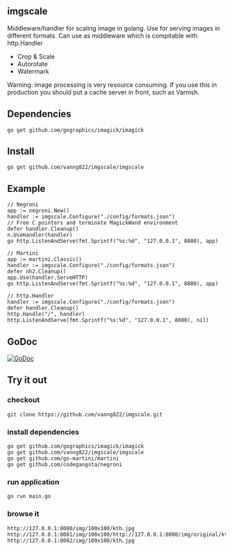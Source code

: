 ## imgscale

Middleware/handler for scaling image in golang. Use for serving images in different formats. Can use as middleware which is compitable with http.Handler

* Crop & Scale
* Autorotate
* Watermark


Warning: image processing is very resource consuming. If you use this in production you should put a cache server in front, such as Varnish.

## Dependencies

	go get github.com/gographics/imagick/imagick

## Install 

	go get github.com/vanng822/imgscale/imgscale


## Example

	// Negroni
	app := negroni.New()
	handler := imgscale.Configure("./config/formats.json")
	// Free C pointers and terminate MagickWand environment
	defer handler.Cleanup()
	n.UseHandler(handler)
	go http.ListenAndServe(fmt.Sprintf("%s:%d", "127.0.0.1", 8080), app)

	// Martini
	app := martini.Classic()
	handler := imgscale.Configure("./config/formats.json")
	defer nh2.Cleanup()
	app.Use(handler.ServeHTTP)
	go http.ListenAndServe(fmt.Sprintf("%s:%d", "127.0.0.1", 8080), app)

	// http.Handler
	handler := imgscale.Configure("./config/formats.json")
	defer handler.Cleanup()
	http.Handle("/", handler)
	http.ListenAndServe(fmt.Sprintf("%s:%d", "127.0.0.1", 8080), nil)

## GoDoc

[![GoDoc](https://godoc.org/github.com/vanng822/imgscale/imgscale?status.svg)](https://godoc.org/github.com/vanng822/imgscale/imgscale)


## Try it out

### checkout
	
	git clone https://github.com/vanng822/imgscale.git
	

### install dependencies

	go get github.com/gographics/imagick/imagick
	go get github.com/vanng822/imgscale/imgscale
	go get github.com/go-martini/martini
	go get github.com/codegangsta/negroni
	
	
### run application

	go run main.go

### browse it
	
	http://127.0.0.1:8080/img/100x100/kth.jpg
	http://127.0.0.1:8081/img/100x100/http://127.0.0.1:8080/img/original/kth.jpg
	http://127.0.0.1:8082/img/100x100/kth.jpg
	